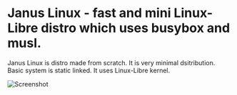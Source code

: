 # Janus Linux - fast and mini Linux-Libre distro which uses busybox and musl.


 Janus Linux is distro made from scratch. It is very minimal dsitribution. Basic system is static linked. It uses Linux-Libre kernel.
 
 
![Screenshot](https://raw.githubusercontent.com/protonesso/janus/master/screenshot.png)
